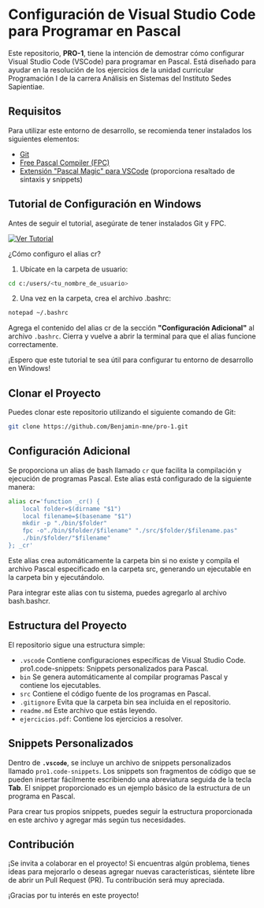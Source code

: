 # Configuración de Visual Studio Code para Programar en Pascal

Este repositorio, **PRO-1**, tiene la intención de demostrar cómo configurar Visual Studio Code (VSCode) para programar en Pascal. Está diseñado para ayudar en la resolución de los ejercicios de la unidad curricular Programación I de la carrera Análisis en Sistemas del Instituto Sedes Sapientiae.

## Requisitos

Para utilizar este entorno de desarrollo, se recomienda tener instalados los siguientes elementos:

- [Git](https://git-scm.com/)
- [Free Pascal Compiler (FPC)](https://www.freepascal.org/)
- [Extensión "Pascal Magic" para VSCode](https://marketplace.visualstudio.com/items?itemName=theangryepicbanana.language-pascal) (proporciona resaltado de sintaxis y snippets)

##  Tutorial de Configuración en Windows
Antes de seguir el tutorial, asegúrate de tener instalados Git y FPC.

[![Ver Tutorial](https://i9.ytimg.com/vi/LHkuQ-Vi8Bo/mq3.jpg?sqp=CPyz_68G-oaymwEmCMACELQB8quKqQMa8AEB-AHQBoAC4AOKAgwIABABGE4gWyhlMA8=&rs=AOn4CLAUMOFDRjxaVm0pJkjLaAYp45gQ6w)](https://www.youtube.com/watch?v=LHkuQ-Vi8Bo&ab_channel=Mnesicles)

¿Cómo configuro el alias cr?

1. Ubícate en la carpeta de usuario:
```bash
cd c:/users/<tu_nombre_de_usuario>
```

2. Una vez en la carpeta, crea el archivo .bashrc:
```bash
notepad ~/.bashrc
```

Agrega el contenido del alias cr de la sección **"Configuración Adicional"** al archivo `.bashrc`. Cierra y vuelve a abrir la terminal para que el alias funcione correctamente.

¡Espero que este tutorial te sea útil para configurar tu entorno de desarrollo en Windows!

## Clonar el Proyecto

Puedes clonar este repositorio utilizando el siguiente comando de Git:

```bash
git clone https://github.com/Benjamin-mne/pro-1.git
```

## Configuración Adicional

Se proporciona un alias de bash llamado `cr` que facilita la compilación y ejecución de programas Pascal. Este alias está configurado de la siguiente manera:

```bash
alias cr='function _cr() { 
    local folder=$(dirname "$1")
    local filename=$(basename "$1")
    mkdir -p "./bin/$folder" 
    fpc -o"./bin/$folder/$filename" "./src/$folder/$filename.pas" 
    ./bin/$folder/"$filename"
}; _cr'
```
Este alias crea automáticamente la carpeta bin si no existe y compila el archivo Pascal especificado en la carpeta src, generando un ejecutable en la carpeta bin y ejecutándolo.

Para integrar este alias con tu sistema, puedes agregarlo al archivo bash.bashcr.

## Estructura del Proyecto
El repositorio sigue una estructura simple:

- `.vscode` Contiene configuraciones específicas de Visual Studio Code. pro1.code-snippets: Snippets personalizados para Pascal.
- `bin` Se genera automáticamente al compilar programas Pascal y contiene los ejecutables.
- `src` Contiene el código fuente de los programas en Pascal.
- `.gitignore` Evita que la carpeta bin sea incluida en el repositorio.
- `readme.md` Este archivo que estás leyendo.
- `ejercicios.pdf`: Contiene los ejercicios a resolver.

## Snippets Personalizados
Dentro de **`.vscode`**, se incluye un archivo de snippets personalizados llamado `pro1.code-snippets`. Los snippets son fragmentos de código que se pueden insertar fácilmente escribiendo una abreviatura seguida de la tecla **Tab**. El snippet proporcionado es un ejemplo básico de la estructura de un programa en Pascal.

Para crear tus propios snippets, puedes seguir la estructura proporcionada en este archivo y agregar más según tus necesidades.

## Contribución
¡Se invita a colaborar en el proyecto! Si encuentras algún problema, tienes ideas para mejorarlo o deseas agregar nuevas características, siéntete libre de abrir un Pull Request (PR). Tu contribución será muy apreciada.

¡Gracias por tu interés en este proyecto!
